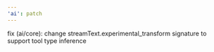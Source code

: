 ```yaml
---
'ai': patch
---
```


fix (ai/core): change streamText.experimental_transform signature to support tool type inference
